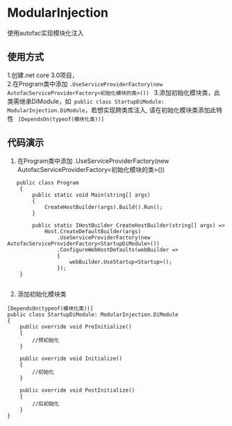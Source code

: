 # ModularInjection
使用autofac实现模块化注入

## 使用方式
1.创建.net core 3.0项目，  
2.在Program类中添加 ```.UseServiceProviderFactory(new AutofacServiceProviderFactory<初始化模块的类>()) ``` 
3.添加初始化模块类，此类需继承DiModule，如``` public class StartupDiModule: ModularInjection.DiModule```，若想实现跨类库注入,
请在初始化模块类添加此特性 ``` [DependsOn(typeof(模块化类))]```

## 代码演示
1.  在Program类中添加 .UseServiceProviderFactory(new AutofacServiceProviderFactory<初始化模块的类>())
```
   public class Program
    {
        public static void Main(string[] args)
        {
            CreateHostBuilder(args).Build().Run();
        }

        public static IHostBuilder CreateHostBuilder(string[] args) =>
            Host.CreateDefaultBuilder(args)
                .UseServiceProviderFactory(new AutofacServiceProviderFactory<StartupDiModule>())
                .ConfigureWebHostDefaults(webBuilder =>
                {
                    webBuilder.UseStartup<Startup>();
                });
    }
   
   ```
  2. 添加初始化模块类
 
    [DependsOn(typeof(模块化类))]
    public class StartupDiModule: ModularInjection.DiModule
    {
        public override void PreInitialize()
        {
            //预初始化
        }

        public override void Initialize()
        {
            //初始化
        }

        public override void PostInitialize()
        {
            //后初始化
        }
    }
    
